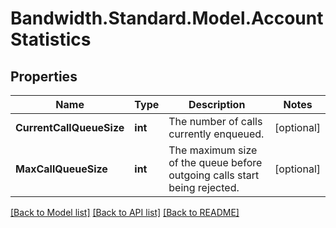 
# Bandwidth.Standard.Model.AccountStatistics

## Properties

Name | Type | Description | Notes
------------ | ------------- | ------------- | -------------
**CurrentCallQueueSize** | **int** | The number of calls currently enqueued. | [optional] 
**MaxCallQueueSize** | **int** | The maximum size of the queue before outgoing calls start being rejected. | [optional] 

[[Back to Model list]](../README.md#documentation-for-models)
[[Back to API list]](../README.md#documentation-for-api-endpoints)
[[Back to README]](../README.md)

